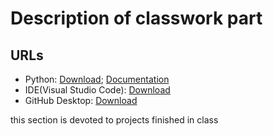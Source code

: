# Description of classwork part

## URLs

- Python: [Download](https://www.python.org/downloads/); [Documentation](https://docs.python.org/3/)
- IDE(Visual Studio Code): [Download](https://code.visualstudio.com/Download)
- GitHub Desktop: [Download](https://desktop.github.com/)

this section is devoted to projects finished in class